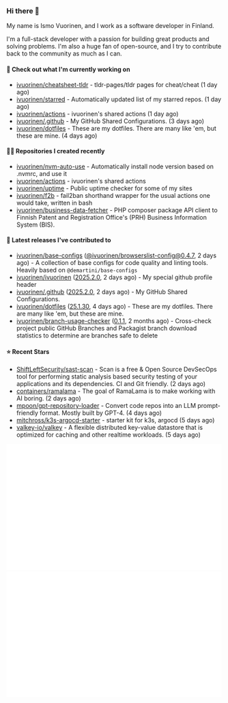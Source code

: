
### Hi there 👋

My name is Ismo Vuorinen, and I work as a software developer in Finland.

I'm a full-stack developer with a passion for building great products and solving problems.
I'm also a huge fan of open-source, and I try to contribute back to the community as much as I can.

#### 👷 Check out what I'm currently working on

- [ivuorinen/cheatsheet-tldr](https://github.com/ivuorinen/cheatsheet-tldr) - tldr-pages/tldr pages for cheat/cheat (1 day ago)
- [ivuorinen/starred](https://github.com/ivuorinen/starred) - Automatically updated list of my starred repos. (1 day ago)
- [ivuorinen/actions](https://github.com/ivuorinen/actions) - ivuorinen&#39;s shared actions (1 day ago)
- [ivuorinen/.github](https://github.com/ivuorinen/.github) - My GitHub Shared Configurations. (3 days ago)
- [ivuorinen/dotfiles](https://github.com/ivuorinen/dotfiles) - These are my dotfiles. There are many like &#39;em, but these are mine. (4 days ago)

#### 👨‍💻 Repositories I created recently

- [ivuorinen/nvm-auto-use](https://github.com/ivuorinen/nvm-auto-use) - Automatically install node version based on .nvmrc, and use it
- [ivuorinen/actions](https://github.com/ivuorinen/actions) - ivuorinen&#39;s shared actions
- [ivuorinen/uptime](https://github.com/ivuorinen/uptime) - Public uptime checker for some of my sites
- [ivuorinen/f2b](https://github.com/ivuorinen/f2b) - fail2ban shorthand wrapper for the usual actions one would take, written in bash
- [ivuorinen/business-data-fetcher](https://github.com/ivuorinen/business-data-fetcher) - PHP composer package API client to Finnish Patent and Registration Office&#39;s (PRH) Business Information System (BIS).

#### 🚀 Latest releases I've contributed to

- [ivuorinen/base-configs](https://github.com/ivuorinen/base-configs) ([@ivuorinen/browserslist-config@0.4.7](https://github.com/ivuorinen/base-configs/releases/tag/%40ivuorinen/browserslist-config%400.4.7), 2 days ago) - A collection of base configs for code quality and linting tools. Heavily based on `@demartini/base-configs`
- [ivuorinen/ivuorinen](https://github.com/ivuorinen/ivuorinen) ([2025.2.0](https://github.com/ivuorinen/ivuorinen/releases/tag/2025.2.0), 2 days ago) - My special github profile header
- [ivuorinen/.github](https://github.com/ivuorinen/.github) ([2025.2.0](https://github.com/ivuorinen/.github/releases/tag/2025.2.0), 2 days ago) - My GitHub Shared Configurations.
- [ivuorinen/dotfiles](https://github.com/ivuorinen/dotfiles) ([25.1.30](https://github.com/ivuorinen/dotfiles/releases/tag/25.1.30), 4 days ago) - These are my dotfiles. There are many like &#39;em, but these are mine.
- [ivuorinen/branch-usage-checker](https://github.com/ivuorinen/branch-usage-checker) ([0.1.1](https://github.com/ivuorinen/branch-usage-checker/releases/tag/0.1.1), 2 months ago) - Cross-check project public GitHub Branches and Packagist branch download statistics to determine are branches safe to delete

#### ⭐ Recent Stars

- [ShiftLeftSecurity/sast-scan](https://github.com/ShiftLeftSecurity/sast-scan) - Scan is a free &amp; Open Source DevSecOps tool for performing static analysis based security testing of your applications and its dependencies. CI and Git friendly. (2 days ago)
- [containers/ramalama](https://github.com/containers/ramalama) - The goal of RamaLama is to make working with AI boring. (2 days ago)
- [mpoon/gpt-repository-loader](https://github.com/mpoon/gpt-repository-loader) - Convert code repos into an LLM prompt-friendly format. Mostly built by GPT-4. (4 days ago)
- [mitchross/k3s-argocd-starter](https://github.com/mitchross/k3s-argocd-starter) - starter kit for k3s, argocd (5 days ago)
- [valkey-io/valkey](https://github.com/valkey-io/valkey) - A flexible distributed key-value datastore that is optimized for caching and other realtime workloads. (5 days ago)



<picture>
  <source srcset="https://raw.githubusercontent.com/ivuorinen/github-stats/master/generated/overview.svg#gh-dark-mode-only" media="(prefers-color-scheme: dark)" />
  <img src="https://raw.githubusercontent.com/ivuorinen/github-stats/master/generated/overview.svg#gh-light-mode-only" alt="Overview of my activity" />
</picture>
<picture>
  <source srcset="https://raw.githubusercontent.com/ivuorinen/github-stats/master/generated/languages.svg#gh-dark-mode-only" media="(prefers-color-scheme: dark)" />
  <img src="https://raw.githubusercontent.com/ivuorinen/github-stats/master/generated/languages.svg#gh-light-mode-only" alt="Languages I have been using" />
</picture>


